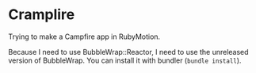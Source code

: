 # Cramplire

Trying to make a Campfire app in RubyMotion.

Because I need to use BubbleWrap::Reactor, I need to use the unreleased version
of BubbleWrap. You can install it with bundler (`bundle install`).
